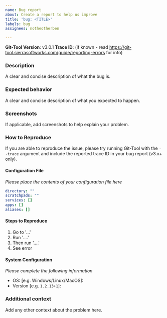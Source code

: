```yaml
---
name: Bug report
about: Create a report to help us improve
title: 'bug: <TITLE>'
labels: bug
assignees: notheotherben

---
```

 
**Git-Tool Version**: v3.0.1
**Trace ID**: (if known - read https://git-tool.sierrasoftworks.com/guide/reporting-errors for info)

### Description
A clear and concise description of what the bug is.

### Expected behavior
A clear and concise description of what you expected to happen.

### Screenshots
If applicable, add screenshots to help explain your problem.

### How to Reproduce
If you are able to reproduce the issue, please try running Git-Tool with the `--trace` argument and
include the reported trace ID in your bug report (v3.x+ only).

#### Configuration File
*Please place the contents of your configuration file here*

```yaml
directory: ""
scratchpads: ""
services: []
apps: []
aliases: []
```

#### Steps to Reproduce
1. Go to '...'
2. Run '....'
3. Then run '....'
4. See error

#### System Configuration
*Please complete the following information*

 - OS: [e.g. Windows/Linux/MacOS]: 
 - Version [e.g. `1.2.13+1`]: 

### Additional context
Add any other context about the problem here.
